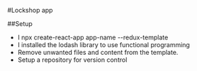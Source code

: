 #Lockshop app

##Setup
- I npx create-react-app app-name --redux-template
- I installed the lodash library to use functional programming
- Remove unwanted files and content from the template.
- Setup a repository for version control